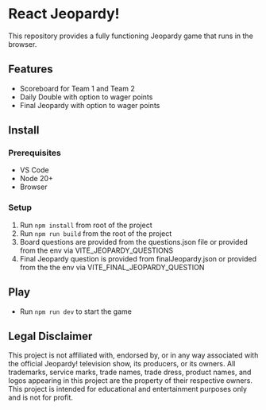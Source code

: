 # React Jeopardy!

This repository provides a fully functioning Jeopardy game that runs in the browser.

## Features
 - Scoreboard for Team 1 and Team 2
 - Daily Double with option to wager points
 - Final Jeopardy with option to wager points

## Install

### Prerequisites
- VS Code
- Node 20+
- Browser

### Setup
1. Run <code>npm install</code> from root of the project
2. Run <code>npm run build</code> from the root of the project
3. Board questions are provided from the questions.json file or provided from the env via VITE_JEOPARDY_QUESTIONS
4. Final Jeopardy question is provided from finalJeopardy.json or provided from the the env via VITE_FINAL_JEOPARDY_QUESTION

## Play

- Run <code>npm run dev</code> to start the game

## Legal Disclaimer

This project is not affiliated with, endorsed by, or in any way associated with the official Jeopardy! television show, its producers, or its owners. All trademarks, service marks, trade names, trade dress, product names, and logos appearing in this project are the property of their respective owners. This project is intended for educational and entertainment purposes only and is not for profit.